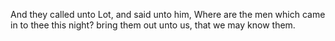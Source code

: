 And they called unto Lot, and said unto him, Where are the men which came in to thee this night? bring them out unto us, that we may know them.
